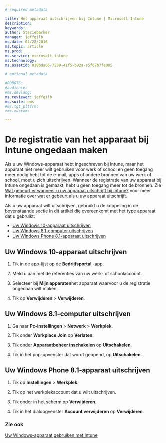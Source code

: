 ```yaml
---
# required metadata

title: Het apparaat uitschrijven bij Intune | Microsoft Intune
description:
keywords:
author: Staciebarker
manager: jeffgilb
ms.date: 04/28/2016
ms.topic: article
ms.prod:
ms.service: microsoft-intune
ms.technology:
ms.assetid: 018bda65-7238-41f5-b92a-e5f67b7fe085

# optional metadata

#ROBOTS:
#audience:
#ms.devlang:
ms.reviewer: jeffgilb
ms.suite: ems
#ms.tgt_pltfrm:
#ms.custom:

---
```



# De registratie van het apparaat bij Intune ongedaan maken

Als u uw Windows-apparaat hebt ingeschreven bij Intune, maar het apparaat niet meer wilt gebruiken voor werk of school en geen toegang meer nodig hebt tot de e-mail, apps of andere bronnen van uw werk of school, moet u zich uitschrijven. Wanneer de registratie van uw apparaat bij Intune ongedaan is gemaakt, hebt u geen toegang meer tot de bronnen. Zie [Wat gebeurt er wanneer u uw apparaat uitschrijft bij Intune?](what-happens-if-you-unenroll-your-device-from-intune-windows.md) voor meer informatie over wat er gebeurt als u uw apparaat uitschrijft.

Als u uw apparaat wilt uitschrijven, gebruikt u de koppeling in de bovenstaande sectie In dit artikel die overeenkomt met het type apparaat dat u gebruikt:

-   [Uw Windows 10-apparaat uitschrijven](#unenroll-your-windows-10-device)
-   [Uw Windows 8.1-computer uitschrijven](#unenroll-your-windows-8-1-computer)
-   [Uw Windows Phone 8.1-apparaat uitschrijven](#unenroll-your-windows-phone-8-1-device)

## Uw Windows 10-apparaat uitschrijven

1.  Tik in de app-lijst op de **Bedrijfsportal** -app.

2.  Meld u aan met de referenties van uw werk- of schoolaccount.

3.  Selecteer bij **Mijn apparaten**het apparaat waarvoor u de registratie ongedaan wilt maken.

4.  Tik op **Verwijderen** &gt; **Verwijderen**.

## Uw Windows 8.1-computer uitschrijven

1.  Ga naar **Pc-instellingen** &gt; **Netwerk** &gt; **Werkplek**.

2.  Tik onder **Workplace Join** op **Verlaten**.

3.  Tik onder **Apparaatbeheer inschakelen** op **Uitschakelen**.

4.  Tik in het pop-upvenster dat wordt geopend, op **Uitschakelen**.

## Uw Windows Phone 8.1-apparaat uitschrijven

1.  Tik op **Instellingen** &gt; **Werkplek**.

2.  Tik op het werkplekaccount dat u wilt uitschrijven.

3.  Tik onder in het scherm op **Verwijderen**.

4.  Tik in het dialoogvenster **Account verwijderen** op **Verwijderen**.

### Zie ook
[Uw Windows-apparaat gebruiken met Intune](using-your-windows-device-with-intune.md)

<!--HONumber=May16_HO3-->


